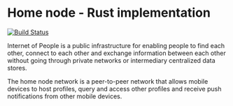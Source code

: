 # Home node - Rust implementation

[![Build Status](https://travis-ci.org/Fermat-ORG/rust-home-node.svg?branch=master)](https://travis-ci.org/Fermat-ORG/rust-home-node)

Internet of People is a public infrastructure for enabling people to find each
other, connect to each other and exchange information between each other without
going through private networks or intermediary centralized data stores.

The home node network is a peer-to-peer network that allows mobile devices to
host profiles, query and access other profiles and receive push notifications
from other mobile devices.